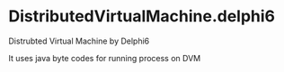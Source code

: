 # DistributedVirtualMachine.delphi6

Distrubted Virtual Machine by Delphi6

It uses java byte codes for running process on DVM
